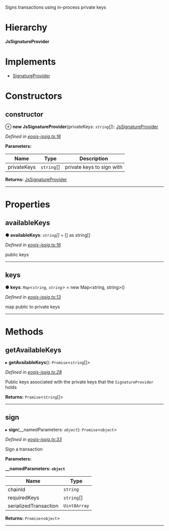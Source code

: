 

Signs transactions using in-process private keys

# Hierarchy

**JsSignatureProvider**

# Implements

* [SignatureProvider](../interfaces/api_interfaces.signatureprovider.md)

# Constructors

<a id="constructor"></a>

##  constructor

⊕ **new JsSignatureProvider**(privateKeys: *`string`[]*): [JsSignatureProvider](js_sig.jssignatureprovider.md)

*Defined in [eosjs-jssig.ts:16](https://github.com/EOSIO/eosjs/blob/b4493a9/src/eosjs-jssig.ts#L16)*

**Parameters:**

| Name | Type | Description |
| ------ | ------ | ------ |
| privateKeys | `string`[] |  private keys to sign with |

**Returns:** [JsSignatureProvider](js_sig.jssignatureprovider.md)

___

# Properties

<a id="availablekeys"></a>

##  availableKeys

**● availableKeys**: *`string`[]* =  [] as string[]

*Defined in [eosjs-jssig.ts:16](https://github.com/EOSIO/eosjs/blob/b4493a9/src/eosjs-jssig.ts#L16)*

public keys

___
<a id="keys"></a>

##  keys

**● keys**: *`Map`<`string`, `string`>* =  new Map<string, string>()

*Defined in [eosjs-jssig.ts:13](https://github.com/EOSIO/eosjs/blob/b4493a9/src/eosjs-jssig.ts#L13)*

map public to private keys

___

# Methods

<a id="getavailablekeys"></a>

##  getAvailableKeys

▸ **getAvailableKeys**(): `Promise`<`string`[]>

*Defined in [eosjs-jssig.ts:28](https://github.com/EOSIO/eosjs/blob/b4493a9/src/eosjs-jssig.ts#L28)*

Public keys associated with the private keys that the `SignatureProvider` holds

**Returns:** `Promise`<`string`[]>

___
<a id="sign"></a>

##  sign

▸ **sign**(__namedParameters: *`object`*): `Promise`<`object`>

*Defined in [eosjs-jssig.ts:33](https://github.com/EOSIO/eosjs/blob/b4493a9/src/eosjs-jssig.ts#L33)*

Sign a transaction

**Parameters:**

**__namedParameters: `object`**

| Name | Type |
| ------ | ------ |
| chainId | `string` |
| requiredKeys | `string`[] |
| serializedTransaction | `Uint8Array` |

**Returns:** `Promise`<`object`>

___

